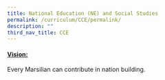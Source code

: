 ```yaml
---
title: National Education (NE) and Social Studies
permalink: /curriculum/CCE/permalink/
description: ""
third_nav_title: CCE
---
```

#### <u>**Vision:**</u>

Every Marsilian can contribute in nation building.

